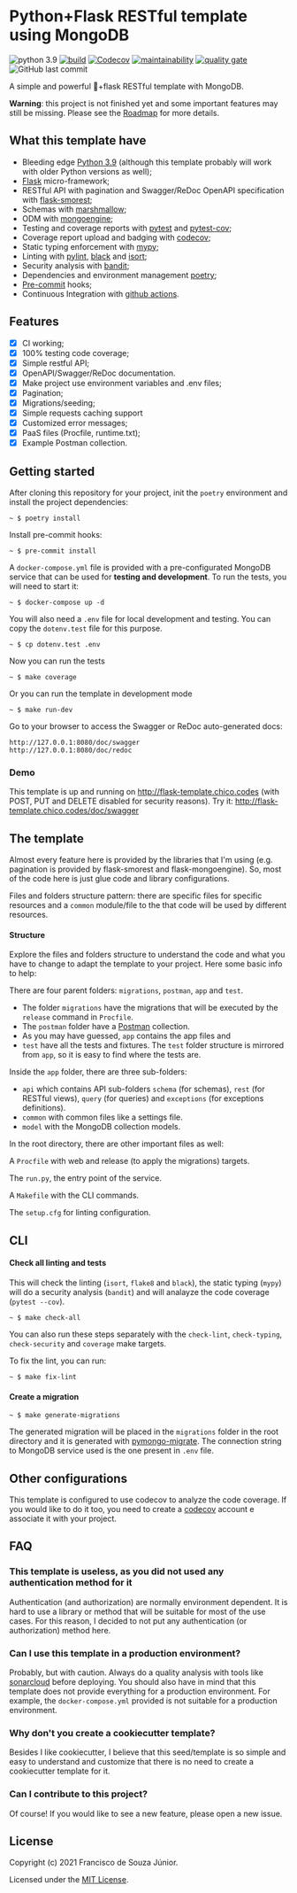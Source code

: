 # Python+Flask RESTful template using MongoDB
![python 3.9](https://img.shields.io/badge/python-3.9-blue)
[![build](https://img.shields.io/github/workflow/status/fsjunior/python-flask-restful-mongodb-template/build)](https://github.com/fsjunior/python-flask-restful-mongodb-template/actions?query=workflow%3Abuild)
[![Codecov](https://img.shields.io/codecov/c/gh/fsjunior/python-flask-restful-mongodb-template)](https://codecov.io/gh/fsjunior/python-flask-restful-mongodb-template)
[![maintainability](https://img.shields.io/codeclimate/maintainability/fsjunior/python-flask-restful-mongodb-template)](https://codeclimate.com/github/fsjunior/python-flask-restful-mongodb-template)
[![quality gate](https://img.shields.io/sonar/quality_gate/fsjunior_python-flask-restful-mongodb-template?server=https%3A%2F%2Fsonarcloud.io)](https://sonarcloud.io/dashboard?id=fsjunior_python-flask-restful-mongodb-template)
![GitHub last commit](https://img.shields.io/github/last-commit/fsjunior/python-flask-restful-mongodb-template)

A simple and powerful 🐍+flask RESTful template with MongoDB.

**Warning**: this project is not finished yet and some important features may still be
missing. Please see the [Roadmap](#roadmap) for more details.

## What this template have

- Bleeding edge [Python 3.9](https://docs.python.org/3.9/whatsnew/3.9.html) (although 
this template probably will work with older Python versions as well);
- [Flask](flask.palletsprojects.com) micro-framework;
- RESTful API with pagination and Swagger/ReDoc OpenAPI specification with [flask-smorest](https://flask-smorest.readthedocs.io/en/latest/);
- Schemas with [marshmallow](https://marshmallow.readthedocs.io/en/stable/);
- ODM with [mongoengine](http://mongoengine.org/);
- Testing and coverage reports with [pytest](https://docs.pytest.org/en/stable/)
and [pytest-cov](https://github.com/pytest-dev/pytest-cov);
- Coverage report upload and badging with [codecov](https://codecov.io/);
- Static typing enforcement with [mypy](https://github.com/python/mypy);
- Linting with [pylint](https://github.com/PyCQA/pylint/),
[black](https://github.com/psf/black) and [isort](https://pypi.org/project/isort/);
- Security analysis with [bandit](https://github.com/PyCQA/bandit);
- Dependencies and environment management [poetry](https://python-poetry.org/);
- [Pre-commit](https://github.com/pre-commit/pre-commit) hooks;
- Continuous Integration with [github actions](https://github.com/features/actions).

## Features

- [x] CI working;
- [x] 100% testing code coverage;
- [x] Simple restful API;
- [x] OpenAPI/Swagger/ReDoc documentation.
- [x] Make project use environment variables and .env files;
- [x] Pagination;
- [x] Migrations/seeding;
- [x] Simple requests caching support
- [x] Customized error messages;
- [X] PaaS files (Procfile, runtime.txt);
- [x] Example Postman collection.

## Getting started

After cloning this repository for your project, init the `poetry` environment and install 
the project dependencies:

```console
~ $ poetry install
```

Install pre-commit hooks:

```console
~ $ pre-commit install
```

A `docker-compose.yml` file is provided with a pre-configurated MongoDB service that can
be used for **testing and development**. To run the tests, you will need to start it:

```console
~ $ docker-compose up -d
```

You will also need a `.env` file for local development and testing. You can copy the
`dotenv.test` file for this purpose.

```console
~ $ cp dotenv.test .env
```

Now you can run the tests

```console
~ $ make coverage
```

Or you can run the template in development mode

```console
~ $ make run-dev
```

Go to your browser to access the Swagger or ReDoc auto-generated docs:

```
http://127.0.0.1:8080/doc/swagger
http://127.0.0.1:8080/doc/redoc
```

### Demo

This template is up and running on http://flask-template.chico.codes 
(with POST, PUT and DELETE disabled for security reasons). 
Try it: http://flask-template.chico.codes/doc/swagger


## The template

Almost every feature here is provided by the libraries that I'm using
(e.g. pagination is provided by flask-smorest and flask-mongoengine).
So, most of the code here is just glue code and library configurations.

Files and folders structure pattern: there are specific files for 
specific resources and a `common` module/file to the that code will 
be used by different resources.

#### Structure

Explore the files and folders structure to understand the code and
what you have to change to adapt the template to your project. 
Here some basic info to help:

There are four parent folders: `migrations`, `postman`, `app` and `test`.
- The folder `migrations` have the migrations that will be executed by the
`release` command in `Procfile`.
- The `postman` folder have a [Postman](https://www.postman.com/) collection. 
- As you may have guessed, `app` contains the app files and
- `test` have all the tests and fixtures. The `test` folder structure is
mirrored from `app`, so it is easy to find where the tests are.

Inside the `app` folder, there are three sub-folders:

- `api` which contains API sub-folders `schema` (for schemas), `rest` (for RESTful views), 
`query` (for queries) and `exceptions` (for exceptions definitions).
- `common` with common files like a settings file.
- `model` with the MongoDB collection models.

In the root directory, there are other important files as well:

A `Procfile` with web and release (to apply the migrations) targets.

The `run.py`, the entry point of the service.

A `Makefile` with the CLI commands.

The `setup.cfg` for linting configuration.

## CLI

#### Check all linting and tests

This will check the linting (`isort`, `flake8` and `black`), the static typing (`mypy`)
will do a security analysis (`bandit`) and will analayze the code coverage (`pytest --cov`).

```console
~ $ make check-all
```

You can also run these steps separately with the `check-lint`, `check-typing`, `check-security`
and `coverage` make targets.

To fix the lint, you can run:

```console
~ $ make fix-lint
```

#### Create a migration

```console
~ $ make generate-migrations
```

The generated migration will be placed in the `migrations` folder in the root directory
and it is generated with [pymongo-migrate](https://github.com/stxnext/pymongo-migrate).
The connection string to MongoDB service used is the one present in `.env` file.

## Other configurations

This template is configured to use codecov to analyze the code coverage.
If you would like to do it too, you need to create a [codecov](https://codecov.io/)
account e associate it with your project.

## FAQ

### This template is useless, as you did not used any authentication method for it

Authentication (and authorization) are normally environment dependent. It is
hard to use a library or method that will be suitable for most of the use 
cases. For this reason, I decided to not put any authentication 
(or authorization) method here. 

### Can I use this template in a production environment?

Probably, but with caution. Always do a quality analysis with tools like
[sonarcloud](sonarcloud.io) before deploying. You should also have in mind that this
template does not provide everything for a production environment. For example, the
`docker-compose.yml` provided is not suitable for a production environment.

### Why don't you create a cookiecutter template?

Besides I like cookiecutter, I believe that this seed/template is so simple and easy
to understand and customize that there is no need to create a cookiecutter template
for it.

### Can I contribute to this project?

Of course! If you would like to see a new feature, please open a new issue.

## License

Copyright (c) 2021 Francisco de Souza Júnior.

Licensed under the [MIT License](https://github.com/fsjunior/python-flask-restful-mongodb-template/blob/main/LICENSE).
